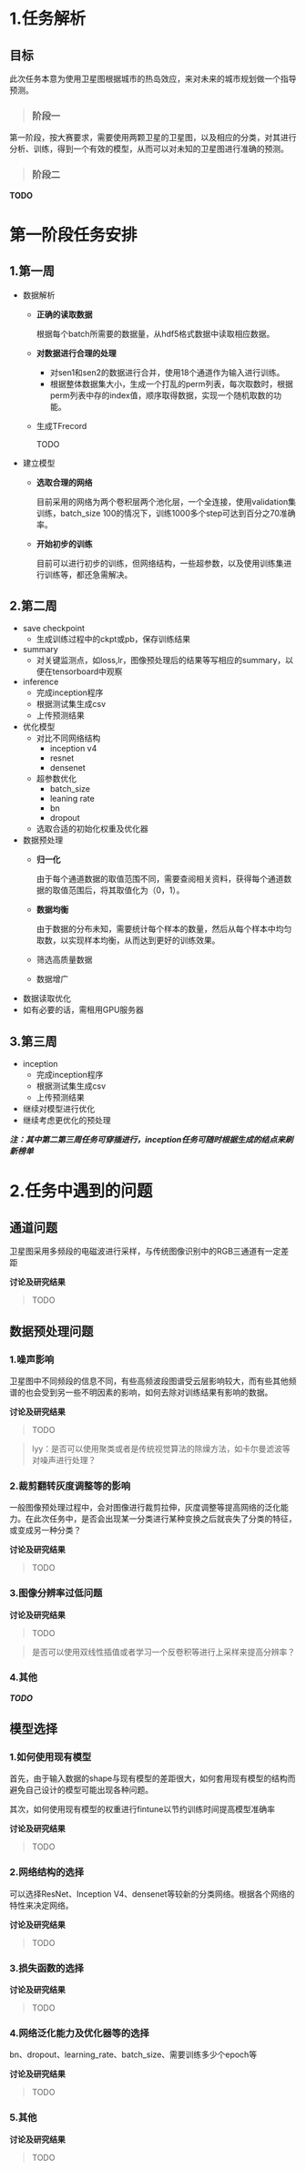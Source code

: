 # 1.任务解析
## 目标
此次任务本意为使用卫星图根据城市的热岛效应，来对未来的城市规划做一个指导预测。
>### 阶段一
第一阶段，按大赛要求，需要使用两颗卫星的卫星图，以及相应的分类，对其进行分析、训练，得到一个有效的模型，从而可以对未知的卫星图进行准确的预测。
>### 阶段二
**TODO**

# 第一阶段任务安排
## 1.第一周

   * 数据解析
      * **正确的读取数据**

		根据每个batch所需要的数据量，从hdf5格式数据中读取相应数据。

      * **对数据进行合理的处理**

		* 对sen1和sen2的数据进行合并，使用18个通道作为输入进行训练。
		* 根据整体数据集大小，生成一个打乱的perm列表，每次取数时，根据perm列表中存的index值，顺序取得数据，实现一个随机取数的功能。

      * 生成TFrecord
      	
		TODO


   * 建立模型
      * **选取合理的网络**

		目前采用的网络为两个卷积层两个池化层，一个全连接，使用validation集训练，batch_size 100的情况下，训练1000多个step可达到百分之70准确率。



      * **开始初步的训练**

		目前可以进行初步的训练，但网络结构，一些超参数，以及使用训练集进行训练等，都还急需解决。

## 2.第二周

   * save checkpoint
	   * 生成训练过程中的ckpt或pb，保存训练结果
   * summary
	   * 对关键监测点，如loss,lr，图像预处理后的结果等写相应的summary，以便在tensorboard中观察
   * inference
      * 完成inception程序
      * 根据测试集生成csv
      * 上传预测结果
   * 优化模型
      * 对比不同网络结构
      	* inception v4
      	* resnet
      	* densenet
      * 超参数优化
	  	* batch_size
	  	* leaning rate
	  	* bn
	  	* dropout
      * 选取合适的初始化权重及优化器
   * 数据预处理
      * **归一化**
      
		由于每个通道数据的取值范围不同，需要查阅相关资料，获得每个通道数据的取值范围后，将其取值化为（0，1）。

	  * **数据均衡**

		由于数据的分布未知，需要统计每个样本的数量，然后从每个样本中均匀取数，以实现样本均衡，从而达到更好的训练效果。

      * 筛选高质量数据
      * 数据增广
   * 数据读取优化
   * 如有必要的话，需租用GPU服务器
## 3.第三周

   * inception
      * 完成inception程序
      * 根据测试集生成csv
      * 上传预测结果
   * 继续对模型进行优化
   * 继续考虑更优化的预处理

***注：其中第二第三周任务可穿插进行，inception任务可随时根据生成的结点来刷新榜单***

# 2.任务中遇到的问题

## 通道问题

卫星图采用多频段的电磁波进行采样，与传统图像识别中的RGB三通道有一定差距

**讨论及研究结果**
>TODO

## 数据预处理问题
### 1.噪声影响

卫星图中不同频段的信息不同，有些高频波段图谱受云层影响较大，而有些其他频谱的也会受到另一些不明因素的影响，如何去除对训练结果有影响的数据。

**讨论及研究结果**
>TODO

>lyy：是否可以使用聚类或者是传统视觉算法的除燥方法，如卡尔曼滤波等对噪声进行处理？
### 2.裁剪翻转灰度调整等的影响

一般图像预处理过程中，会对图像进行裁剪拉伸，灰度调整等提高网络的泛化能力。在此次任务中，是否会出现某一分类进行某种变换之后就丧失了分类的特征，或变成另一种分类？

**讨论及研究结果**
>TODO

### 3.图像分辨率过低问题

**讨论及研究结果**
>TODO

>是否可以使用双线性插值或者学习一个反卷积等进行上采样来提高分辨率？

### 4.其他

***TODO***
## 模型选择

### 1.如何使用现有模型
首先，由于输入数据的shape与现有模型的差距很大，如何套用现有模型的结构而避免自己设计的模型可能出现各种问题。

其次，如何使用现有模型的权重进行fintune以节约训练时间提高模型准确率

**讨论及研究结果**
> TODO

### 2.网络结构的选择
可以选择ResNet、Inception V4、densenet等较新的分类网络。根据各个网络的特性来决定网络。

**讨论及研究结果**
> TODO

### 3.损失函数的选择
**讨论及研究结果**
> TODO

### 4.网络泛化能力及优化器等的选择
bn、dropout、learning_rate、batch_size、需要训练多少个epoch等

**讨论及研究结果**
> TODO

### 5.其他
**讨论及研究结果**
> TODO

